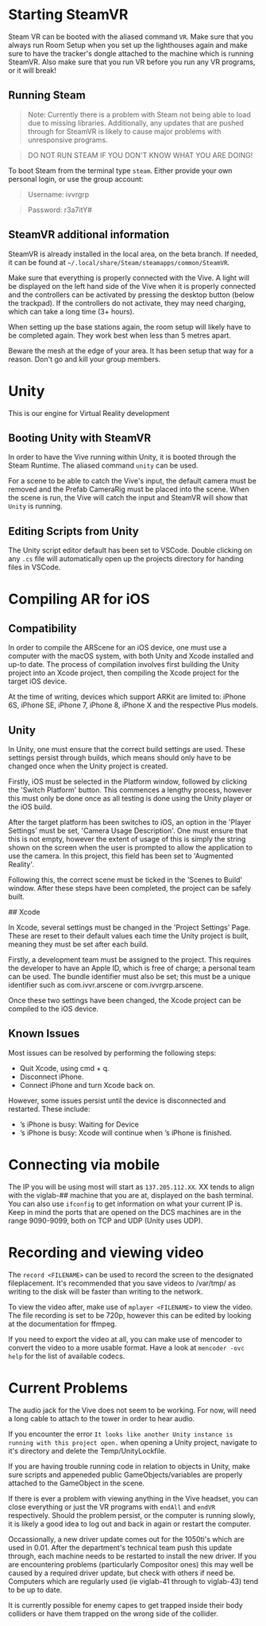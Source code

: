 # Starting SteamVR

Steam VR can be booted with the aliased command `VR`. Make sure that you always run Room Setup when you set up the lighthouses again and make sure to have the tracker's dongle attached to the machine which is running SteamVR. Also make sure that you run VR before you run any VR programs, or it will break!

## Running Steam

> Note: Currently there is a problem with Steam not being able to load due to missing libraries. Additionally, any updates that are pushed through for SteamVR is likely to cause major problems with unresponsive programs.

> DO NOT RUN STEAM IF YOU DON'T KNOW WHAT YOU ARE DOING!

To boot Steam from the terminal type `steam`.
Either provide your own personal login, or use the group account:

> Username: ivvrgrp

> Password: r3a7itY#

## SteamVR additional information

SteamVR is already installed in the local area, on the beta branch. If needed, it can be found at `~/.local/share/Steam/steamapps/common/SteamVR`.

Make sure that everything is properly connected with the Vive. A light will be displayed on the left hand side of the Vive when it is properly connected and the controllers can be activated by pressing the desktop button (below the trackpad). If the controllers do not activate, they may need charging, which can take a long time (3+ hours).

When setting up the base stations again, the room setup will likely have to be completed again. They work best when less than 5 metres apart.

Beware the mesh at the edge of your area. It has been setup that way for a reason. Don't go and kill your group members.

# Unity

This is our engine for Virtual Reality development

## Booting Unity with SteamVR

In order to have the Vive running within Unity, it is booted through the Steam Runtime. The aliased command `unity` can be used.

For a scene to be able to catch the Vive's input, the default camera must be removed and the Prefab CameraRig must be placed into the scene. When the scene is run, the Vive will catch the input and SteamVR will show that `Unity` is running.

## Editing Scripts from Unity

The Unity script editor default has been set to VSCode. Double clicking on any `.cs` file will automatically open up the projects directory for handing files in VSCode.

# Compiling AR for iOS

## Compatibility

In order to compile the ARScene for an iOS device, one must use a computer with the macOS system, with both Unity and Xcode installed and up-to date. The process of compilation involves first building the Unity project into an Xcode project, then compiling the Xcode project for the target iOS device.

At the time of writing, devices which support ARKit are limited to: iPhone 6S, iPhone SE, iPhone 7, iPhone 8, iPhone X and the respective Plus models.

## Unity

In Unity, one must ensure that the correct build settings are used. These settings persist through builds, which means should only have to be changed once when the Unity project is created.

Firstly, iOS must be selected in the Platform window, followed by clicking the 'Switch Platform' button. This commences a lengthy process, however this must only be done once as all testing is done using the Unity player or the iOS build.

After the target platform has been switches to iOS, an option in the 'Player Settings' must be set, 'Camera Usage Description'. One must ensure that this is not empty, however the extent of usage of this is simply the string shown on the screen when the user is prompted to allow the application to use the camera. In this project, this field has been set to 'Augmented Reality'.

Following this, the correct scene must be ticked in the 'Scenes to Build' window. After these steps have been completed, the project can be safely built.

## Xcode

In Xcode, several settings must be changed in the 'Project Settings' Page. These are reset to their default values each time the Unity project is built, meaning they must be set after each build.

Firstly, a development team must be assigned to the project. This requires the developer to have an Apple ID, which is free of charge; a personal team can be used. The bundle identifier must also be set; this must be a unique identifier such as com.ivvr.arscene or com.ivvrgrp.arscene.

Once these two settings have been changed, the Xcode project can be compiled to the iOS device.

## Known Issues

Most issues can be resolved by performing the following steps:

* Quit Xcode, using cmd + q.
* Disconnect iPhone.
* Connect iPhone and turn Xcode back on.

However, some issues persist until the device is disconnected and restarted. These include:

* <name>’s iPhone is busy: Waiting for Device
* <name>’s iPhone is busy: Xcode will continue when <name>’s iPhone is finished.

# Connecting via mobile

The IP you will be using most will start as `137.205.112.XX`. XX tends to align with the viglab-## machine that you are at, displayed on the bash terminal. You can also use `ifconfig` to get information on what your current IP is. Keep in mind the ports that are opened on the DCS machines are in the range 9090-9099, both on TCP and UDP (Unity uses UDP).

# Recording and viewing video

The `record <FILENAME>` can be used to record the screen to the designated fileplacement. It's recommended that you save videos to /var/tmp/ as writing to the disk will be faster than writing to the network.

To view the video after, make use of `mplayer <FILENAME>` to view the video. The file recording is set to be 720p, however this can be edited by looking at the documentation for ffmpeg.

If you need to export the video at all, you can make use of mencoder to convert the video to a more usable format. Have a look at `mencoder -ovc help` for the list of available codecs.

# Current Problems

The audio jack for the Vive does not seem to be working. For now, will need a long cable to attach to the tower in order to hear audio.

If you encounter the error `It looks like another Unity instance is running with this project open.` when opening a Unity project, navigate to it's directory and delete the Temp/UnityLockfile.

If you are having trouble running code in relation to objects in Unity, make sure scripts and appeneded public GameObjects/variables are properly attached to the GameObject in the scene.

If there is ever a problem with viewing anything in the Vive headset, you can close everything or just the VR programs with `endAll` and `endVR` respectively. Should the problem persist, or the computer is running slowly, it is likely a good idea to log out and back in again or restart the computer.

Occassionally, a new driver update comes out for the 1050ti's which are used in 0.01. After the department's technical team push this update through, each machine needs to be restarted to install the new driver. If you are encountering problems (particularly Compositor ones) this may well be caused by a required driver update, but check with others if need be. Computers which are regularly used (ie viglab-41 through to viglab-43) tend to be up to date.

It is currently possible for enemy capes to get trapped inside their body colliders or have them trapped on the wrong side of the collider.
